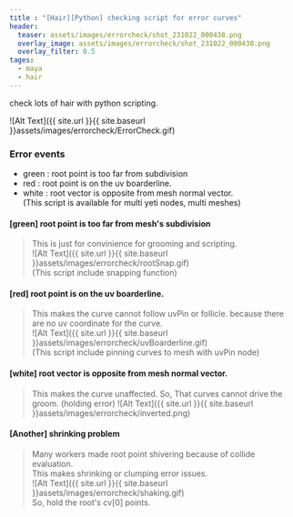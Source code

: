 ```yaml
---
title : "[Hair][Python] checking script for error curves"
header:
  teaser: assets/images/errorcheck/shot_231022_000438.png
  overlay_image: assets/images/errorcheck/shot_231022_000438.png
  overlay_filter: 0.5
tages:
  - maya
  - hair
---
```


check lots of hair with python scripting.  

![Alt Text]({{ site.url }}{{ site.baseurl }}assets/images/errorcheck/ErrorCheck.gif)  

### Error events  
- green : root point is too far from subdivision  
- red : root point is on the uv boarderline.  
- white : root vector is opposite from mesh normal vector.  
(This script is available for multi yeti nodes, multi meshes)  

#### [green] root point is too far from mesh's subdivision  
> This is just for convinience for grooming and scripting.  
![Alt Text]({{ site.url }}{{ site.baseurl }}assets/images/errorcheck/rootSnap.gif)  
(This script include snapping function)  

#### [red] root point is on the uv boarderline.
> This makes the curve cannot follow uvPin or follicle.
because there are no uv coordinate for the curve.  
![Alt Text]({{ site.url }}{{ site.baseurl }}assets/images/errorcheck/uvBoarderline.gif)  
(This script include pinning curves to mesh with uvPin node)

#### [white] root vector is opposite from mesh normal vector.
> This makes the curve unaffected.
> So, That curves cannot drive the groom. (holding error)
![Alt Text]({{ site.url }}{{ site.baseurl }}assets/images/errorcheck/inverted.png)


#### [Another] shrinking problem
> Many workers made root point shivering because of collide evaluation.  
> This makes shrinking or clumping error issues.  
![Alt Text]({{ site.url }}{{ site.baseurl }}assets/images/errorcheck/shaking.gif)  
So, hold the root's cv[0] points.
